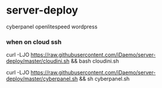 # server-deploy
cyberpanel openlitespeed wordpress 

### when on cloud ssh
curl -LJO https://raw.githubusercontent.com/iDaemo/server-deploy/master/cloudini.sh && bash cloudini.sh

curl -LJO https://raw.githubusercontent.com/iDaemo/server-deploy/master/cyberpanel.sh && sh cyberpanel.sh
